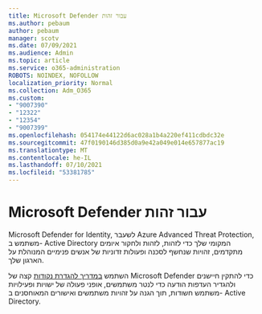 ```yaml
---
title: Microsoft Defender עבור זהות
ms.author: pebaum
author: pebaum
manager: scotv
ms.date: 07/09/2021
ms.audience: Admin
ms.topic: article
ms.service: o365-administration
ROBOTS: NOINDEX, NOFOLLOW
localization_priority: Normal
ms.collection: Adm_O365
ms.custom:
- "9007390"
- "12322"
- "12354"
- "9007399"
ms.openlocfilehash: 054174e44122d6ac028a1b4a220ef411cdbdc32e
ms.sourcegitcommit: 47f0190146d385d0a9e42a049e014e657877ac19
ms.translationtype: MT
ms.contentlocale: he-IL
ms.lasthandoff: 07/10/2021
ms.locfileid: "53381785"
---
```

# <a name="microsoft-defender-for-identity"></a>Microsoft Defender עבור זהות

Microsoft Defender for Identity, לשעבר Azure Advanced Threat Protection, משתמש ב- Active Directory המקומי שלך כדי לזהות, לזהות ולחקור איומים מתקדמים, זהויות שנחשף לסכנה ופעולות זדוניות של אנשים פנימיים המנוהלת על הארגון שלך. 

השתמש [במדריך להגדרת נקודות](https://admin.microsoft.com/adminportal/home#/modernonboarding/defenderatpsetup) קצה של Microsoft Defender כדי להתקין חיישנים ולהגדיר העדפות הודעה כדי לנטר משתמשים, אופני פעולה של ישויות ופעילויות משתמש חשודות, תוך הגנה על זהויות משתמשים ואישורים המאוחסנים ב- Active Directory.
